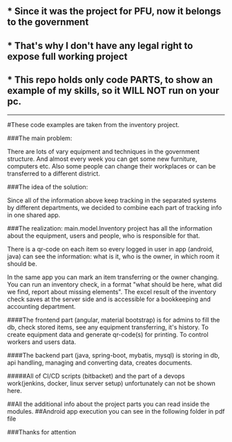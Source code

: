 ## * Since it was the project for PFU, now it belongs to the government
## * That's why I don't have any legal right to expose full working project
## * This repo holds only code PARTS, to show an example of my skills, so it WILL NOT run on your pc.

-----
#These code examples are taken from the inventory project.


###The main problem:

There are lots of vary equipment and techniques in the government structure.
And almost every week you can get some new furniture, computers etc.
Also some people can change their workplaces or
can be transferred to a different district.


###The idea of the solution:

Since all of the information above keep tracking in the separated systems by different departments,
we decided to combine each part of tracking info in one shared app.

###The realization:
main.model.Inventory project has all the information about the equipment, users and people, who is responsible for that.

There is a qr-code on each item so every logged in user in app (android, java) can see the information:
what is it, who is the owner, in which room it should be.

In the same app you can mark an item transferring or the owner changing.
You can run an inventory check, in a format "what should be here, what did we find, report about missing elements".
The excel result of the inventory check saves at the server side and is accessible for a bookkeeping and accounting
department.


####The frontend part (angular, material bootstrap) is 
for admins to fill the db, check stored items, see any equipment transferring,
 it's history.
To create equipment data and generate qr-code(s) for printing. To control workers and users data.

####The backend part (java, spring-boot, mybatis, mysql) is
 storing in db, api handling, managing and converting data,
creates documents.

#####All of CI/CD scripts (bitbacket) and the part of a devops work(jenkins, docker, linux server setup) unfortunately can not be shown here.


##All the additional info about the project parts you can read inside the modules. 
##Android app execution you can see in the following folder in pdf file

###Thanks for attention
